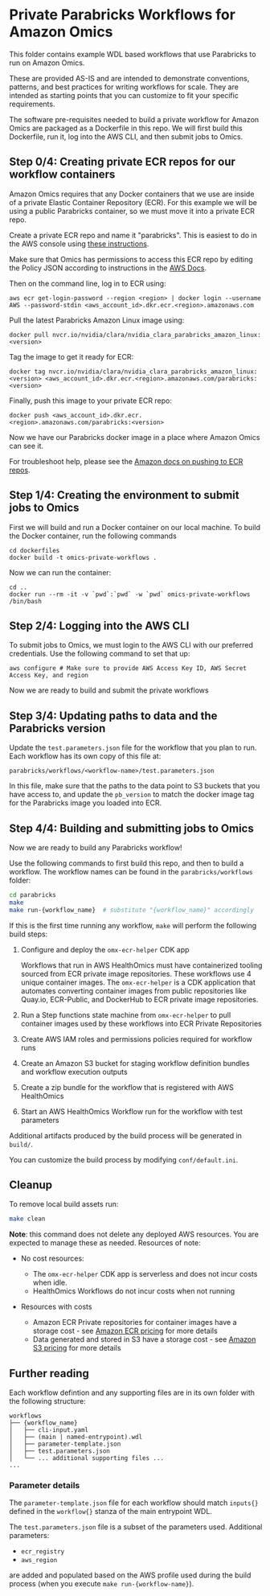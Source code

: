 # Private Parabricks Workflows for Amazon Omics

This folder contains example WDL based workflows that use Parabricks to run on Amazon Omics.

These are provided AS-IS and are intended to demonstrate conventions, patterns, and best practices for writing workflows for scale. They are intended as starting points that you can customize to fit your specific requirements.

The software pre-requisites needed to build a private workflow for Amazon Omics are packaged as a Dockerfile in this repo. We will first build this Dockerfile, run it, log into the AWS CLI, and then submit jobs to Omics. 

## Step 0/4: Creating private ECR repos for our workflow containers

Amazon Omics requires that any Docker containers that we use are inside of a private Elastic Container Repository (ECR). For this example we will be using a public Parabricks container, so we must move it into a private ECR repo. 

Create a private ECR repo and name it "parabricks". This is easiest to do in the AWS console using [these instructions](https://docs.aws.amazon.com/AmazonECR/latest/userguide/repository-create.html).  

Make sure that Omics has permissions to access this ECR repo by editing the Policy JSON according to instructions in the [AWS Docs](https://docs.aws.amazon.com/omics/latest/dev/permissions-resource.html#permissions-resource-ecr). 

Then on the command line, log in to ECR using: 

```
aws ecr get-login-password --region <region> | docker login --username AWS --password-stdin <aws_account_id>.dkr.ecr.<region>.amazonaws.com
```

Pull the latest Parabricks Amazon Linux image using: 

``` 
docker pull nvcr.io/nvidia/clara/nvidia_clara_parabricks_amazon_linux:<version>
```

Tag the image to get it ready for ECR: 

```
docker tag nvcr.io/nvidia/clara/nvidia_clara_parabricks_amazon_linux:<version> <aws_account_id>.dkr.ecr.<region>.amazonaws.com/parabricks:<version>
```

Finally, push this image to your private ECR repo: 

```
docker push <aws_account_id>.dkr.ecr.<region>.amazonaws.com/parabricks:<version>
```

Now we have our Parabricks docker image in a place where Amazon Omics can see it. 

For troubleshoot help, please see the [Amazon docs on pushing to ECR repos](https://docs.aws.amazon.com/AmazonECR/latest/userguide/docker-push-ecr-image.html). 

## Step 1/4: Creating the environment to submit jobs to Omics

First we will build and run a Docker container on our local machine. To build the Docker container, run the following commands

```
cd dockerfiles
docker build -t omics-private-workflows . 
```

Now we can run the container: 

```
cd .. 
docker run --rm -it -v `pwd`:`pwd` -w `pwd` omics-private-workflows /bin/bash 
```

## Step 2/4: Logging into the AWS CLI 

To submit jobs to Omics, we must login to the AWS CLI with our preferred credentials. Use the following command to set that up: 

```
aws configure # Make sure to provide AWS Access Key ID, AWS Secret Access Key, and region
```

Now we are ready to build and submit the private workflows 

## Step 3/4: Updating paths to data and the Parabricks version

Update the `test.parameters.json` file for the workflow that you plan to run. Each workflow has its own copy of this file at: 

```
parabricks/workflows/<workflow-name>/test.parameters.json
```


In this file, make sure that the paths to the data point to S3 buckets that you have access to, and update the `pb_version` to match the docker image tag for the Parabricks image you loaded into ECR. 

## Step 4/4: Building and submitting jobs to Omics

Now we are ready to build any Parabricks workflow!

Use the following commands to first build this repo, and then to build a workflow. The workflow names can be found in the `parabricks/workflows` folder: 

```bash
cd parabricks
make
make run-{workflow_name}  # substitute "{workflow_name}" accordingly
```

If this is the first time running any workflow, `make` will perform the following build steps: 

1. Configure and deploy the `omx-ecr-helper` CDK app

   Workflows that run in AWS HealthOmics must have containerized tooling sourced from ECR private image repositories. These workflows use 4 unique container images. The `omx-ecr-helper` is a CDK application that automates converting container images from public repositories like Quay.io, ECR-Public, and DockerHub to ECR private image repositories.

2. Run a Step functions state machine from `omx-ecr-helper` to pull container images used by these workflows into ECR Private Repositories
3. Create AWS IAM roles and permissions policies required for workflow runs
4. Create an Amazon S3 bucket for staging workflow definition bundles and workflow execution outputs
5. Create a zip bundle for the workflow that is registered with AWS HealthOmics
6. Start an AWS HealthOmics Workflow run for the workflow with test parameters

Additional artifacts produced by the build process will be generated in `build/`.

You can customize the build process by modifying `conf/default.ini`.

## Cleanup
To remove local build assets run:

```bash
make clean
```

**Note**: this command does not delete any deployed AWS resources. You are expected to manage these as needed. Resources of note:

- No cost resources:
    - The `omx-ecr-helper` CDK app is serverless and does not incur costs when idle.
    - HealthOmics Workflows do not incur costs when not running

- Resources with costs
    - Amazon ECR Private repositories for container images have a storage cost - see [Amazon ECR pricing](https://aws.amazon.com/ecr/pricing/) for more details
    - Data generated and stored in S3 have a storage cost - see [Amazon S3 pricing](https://aws.amazon.com/s3/pricing/) for more details

## Further reading
Each workflow defintion and any supporting files are in its own folder with the following structure:

```text
workflows
├── {workflow_name}
│   ├── cli-input.yaml
│   ├── (main | named-entrypoint).wdl
│   ├── parameter-template.json
│   ├── test.parameters.json
│   └── ... additional supporting files ...
...
```

### Parameter details

The `parameter-template.json` file for each workflow should match `inputs{}` defined in the `workflow{}` stanza of the main entrypoint WDL.

The `test.parameters.json` file is a subset of the parameters used. Additional parameters:

- `ecr_registry`
- `aws_region`

are added and populated based on the AWS profile used during the build process (when you execute `make run-{workflow-name}`).
